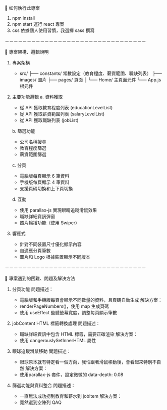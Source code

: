 🦖 如何執行此專案
1. npm install
2. npm start 運行 react 專案
3. css 依據個人使用習慣，我選擇 sass 撰寫

－－－－－－－－－－－－－－－－－－－－－－－－－－－－－－－－

🦖 專案架構、邏輯說明
1. 專案架構
   - src/
     ├── constants/  常數設定（教育程度、薪資範圍、職缺列表）
     ├── images/     圖片
     ├── pages/      頁面
     │   └── Home/   主頁面元件
     └── App.js      根元件

2. 主要功能邏輯
   a. 資料獲取
      - 從 API 獲取教育程度列表 (educationLevelList)
      - 從 API 獲取薪資範圍列表 (salaryLevelList)
      - 從 API 獲取職缺列表 (jobList)

   b. 篩選功能
      - 公司名稱搜尋
      - 教育程度篩選 
      - 薪資範圍篩選

   c. 分頁
      - 電腦版每頁顯示 6 筆資料
      - 手機版每頁顯示 4 筆資料
      - 支援頁碼切換和上下頁切換

   d. 互動
      - 使用 parallax-js 實現眼睛追蹤滑鼠效果
      - 職缺詳細資訊彈窗
      - 照片輪播功能（使用 Swiper）

3. 響應式
   - 針對不同裝置尺寸優化顯示內容
   - 自適應分頁筆數
   - 圖片和 Logo 根據裝置顯示不同版本

－－－－－－－－－－－－－－－－－－－－－－－－－－－－－－－－

🦖 專案遇到的困難、問題及解決方法
1. 分頁功能
   問題描述：
   - 電腦版和手機版每頁會顯示不同數量的資料，且頁碼自動生成
   解決方案：
   - renderPageNumbers()，使用 map 生成頁碼
   - 使用 useEffect 監聽螢幕寬度，調整每頁顯示筆數

2. jobContent HTML 標籤轉換處理
   問題描述：
   - 職缺詳細資訊中包含 HTML 標籤，需要正確渲染
   解決方案：
   - 使用 dangerouslySetInnerHTML 屬性

3. 眼球追蹤滑鼠移動
   問題描述：
   - 眼球原本就有特定看一個方向，我怕跟著滑鼠移動後，會看起來特別不自然
   解決方案：
   - 使用parallax-js 套件，設定微微的 data-depth: 0.08

4. 篩選功能與資料整合
   問題描述：
   - 一直無法成功撈到教育和薪水到 jobItem
   解決方案：
   - 竟然選到空陣列 QAQ